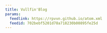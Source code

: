 ```yaml
---
title: Vullfin'Blog
params:
  feedlink: https://rpvvn.github.io/atom.xml
  feedid: 702bebf5201d78a718230b00895fe25d
---
```

